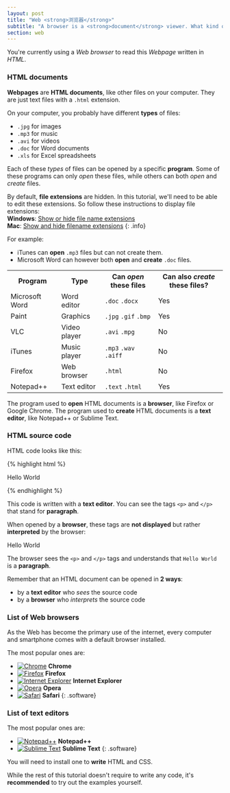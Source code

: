```yaml
---
layout: post
title: "Web <strong>浏览器</strong>"
subtitle: "A browser is a <strong>document</strong> viewer. What kind of document? <strong>Webpages</strong>."
section: web
---
```


You're currently using a _Web browser_ to read this _Webpage_ written in _HTML_.

### HTML documents

**Webpages** are **HTML documents**, like other files on your computer. They are just text files with a `.html` extension.

On your computer, you probably have different **types** of files:

* `.jpg` for images
* `.mp3` for music
* `.avi` for videos
* `.doc` for Word documents
* `.xls` for Excel spreadsheets

Each of these _types_ of files can be opened by a specific **program**. Some of these programs can only _open_ these files, while others can both _open_ and _create_ files.

By default, **file extensions** are hidden. In this tutorial, we'll need to be able to edit these extensions. So follow these instructions to display file extensions:  
**Windows**: [Show or hide file name extensions](http://windows.microsoft.com/en-us/windows/show-hide-file-name-extensions)  
**Mac**: [Show and hide filename extensions](https://support.apple.com/kb/PH10845?locale=en_US)
{: .info}

For example:

* iTunes can **open** `.mp3` files but can not create them.
* Microsoft Word can however both **open** and **create** `.doc` files.

<div class="table">
  <table>
    <tr>
      <th>Program</th>
      <th>Type</th>
      <th>
        Can <em>open</em> these files
      </th>
      <th>
        Can also <em>create</em> these files?
      </th>
    </tr>
    <tr>
      <td>Microsoft Word</td>
      <td>Word editor</td>
      <td>
        <code>.doc</code>
        <code>.docx</code>
      </td>
      <td class="yes"><span>Yes</span></td>
    </tr>
    <tr>
      <td>Paint</td>
      <td>Graphics</td>
      <td>
        <code>.jpg</code>
        <code>.gif</code>
        <code>.bmp</code>
      </td>
      <td class="yes"><span>Yes</span></td>
    </tr>
    <tr>
      <td>VLC</td>
      <td>Video player</td>
      <td>
        <code>.avi</code>
        <code>.mpg</code>
      </td>
      <td class="no">No</td>
    </tr>
    <tr>
      <td>iTunes</td>
      <td>Music player</td>
      <td>
        <code>.mp3</code>
        <code>.wav</code>
        <code>.aiff</code>
      </td>
      <td class="no">No</td>
    </tr>
    <tr>
      <td>Firefox</td>
      <td>Web browser</td>
      <td>
        <code>.html</code>
      </td>
      <td class="no">No</td>
    </tr>
    <tr>
      <td>Notepad++</td>
      <td>Text editor</td>
      <td>
        <code>.text</code>
        <code>.html</code>
      </td>
      <td class="yes"><span>Yes</span></td>
    </tr>
  </table>
</div>

The program used to **open** HTML documents is a **browser**, like Firefox or Google Chrome.
The program used to **create** HTML documents is a **text editor**, like Notepad++ or Sublime Text.

### HTML source code

HTML code looks like this:

{% highlight html %}
<p>Hello World</p>
{% endhighlight %}

This code is written with a **text editor**. You can see the tags `<p>` and `</p>` that stand for **paragraph**.

When opened by a **browser**, these tags are **not displayed** but rather **interpreted** by the browser:

<div class="result">
  <p>Hello World</p>
</div>

The browser sees the `<p>` and `</p>` tags and understands that `Hello World` is a **paragraph**.

Remember that an HTML document can be opened in **2 ways**:

* by a **text editor** who _sees_ the source code
* by a **browser** who _interprets_ the source code

### List of Web browsers

As the Web has become the primary use of the internet, every computer and smartphone comes with a default browser installed.

The most popular ones are:

* [![Chrome](/images/web-browsers/chrome.png)](http://www.google.com/chrome/) **Chrome**
* [![Firefox](/images/web-browsers/firefox.png)](https://www.mozilla.org/firefox/) **Firefox**
* [![Internet Explorer](/images/web-browsers/internet-explorer.png)](https://www.microsoft.com/download/internet-explorer.aspx) **Internet Explorer**
* [![Opera](/images/web-browsers/opera.png)](http://www.opera.com/) **Opera**
* [![Safari](/images/web-browsers/safari.png)](http://www.apple.com/safari/) **Safari**
{: .software}

### List of text editors

The most popular ones are:

* [![Notepad++](/images/text-editors/notepad-plus-plus.png)](https://notepad-plus-plus.org/) **Notepad++**
* [![Sublime Text](/images/text-editors/sublime-text.png)](http://www.sublimetext.com/) **Sublime Text**
{: .software}

You will need to install one to **write** HTML and CSS.

While the rest of this tutorial doesn't require to write any code, it's **recommended** to try out the examples yourself.
